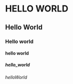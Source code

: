 # HELLO WORLD

## Hello World

### Hello world

#### hello world

##### hello_world

###### helloWorld